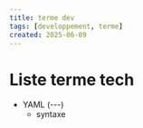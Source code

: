 ```yaml
---
title: terme dev
tags: [developpement, terme]
created: 2025-06-09
---
```

# Liste terme tech

*  YAML (---)
	* syntaxe


